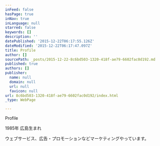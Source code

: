 ```yaml
---
inFeed: false
hasPage: true
inNav: true
inLanguage: null
starred: false
keywords: []
description: ''
datePublished: '2015-12-22T06:17:55.126Z'
dateModified: '2015-12-22T06:17:47.097Z'
title: Profile
author: []
sourcePath: _posts/2015-12-22-8c6bd503-1320-418f-ae79-6602fac0d192.md
published: true
authors: []
publisher:
  name: null
  domain: null
  url: null
  favicon: null
url: 8c6bd503-1320-418f-ae79-6602fac0d192/index.html
_type: WebPage

---
```

Profile

1985年 広島生まれ

ウェブサービス、広告・プロモーションなどマーケティングやっています。